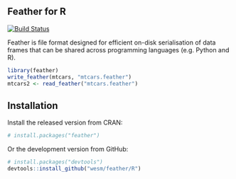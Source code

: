 ## Feather for R

[![Build Status](https://travis-ci.org/wesm/feather.svg?branch=master)](https://travis-ci.org/wesm/feather)

Feather is file format designed for efficient on-disk serialisation of data frames that can be shared across programming languages (e.g. Python and R).

```R
library(feather)
write_feather(mtcars, "mtcars.feather")
mtcars2 <- read_feather("mtcars.feather")
```

## Installation

Install the released version from CRAN:

```R
# install.packages("feather")
```

Or the development version from GitHub:

```R
# install.packages("devtools")
devtools::install_github("wesm/feather/R")
```
